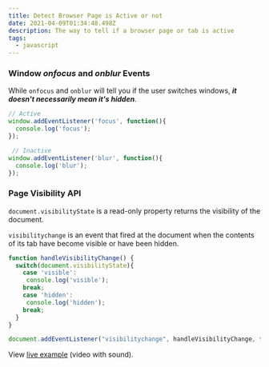```yaml
---
title: Detect Browser Page is Active or not
date: 2021-04-09T01:34:48.498Z
description: The way to tell if a browser page or tab is active
tags:
  - javascript
---
```

### Window *onfocus* and *onblur* Events
While `onfocus` and `onblur` will tell you if the user switches windows, ***it doesn't necessarily mean it's hidden***.

```javascript
// Active
window.addEventListener('focus', function(){
  console.log('focus');
});

 // Inactive
window.addEventListener('blur', function(){
  console.log('blur');
});
```

### Page Visibility API
`document.visibilityState` is a read-only property returns the visibility of the document.

`visibilitychange` is an event that fired at the document when the contents of its tab have become visible or have been hidden.

```javascript
function handleVisibilityChange() {
  switch(document.visibilityState){
    case 'visible':
     console.log('visible');
    break;
    case 'hidden':
     console.log('hidden');
    break;
  }
}

document.addEventListener("visibilitychange", handleVisibilityChange, false);
```

View [live example](http://daniemon.com/tech/webapps/page-visibility/) (video with sound).

